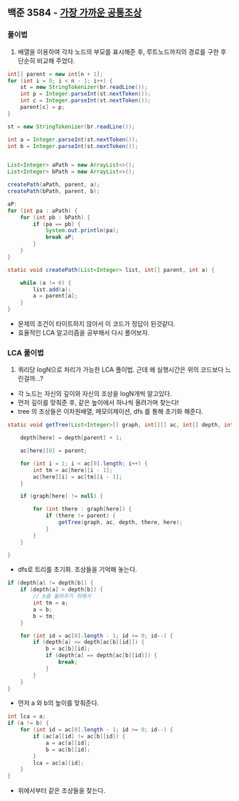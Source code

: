 ## 백준 3584 - [가장 가까운 공통조상](https://www.acmicpc.net/problem/3584)

### 풀이법

1. 배열을 이용하여 각자 노드의 부모를 표시해준 후, 루트노드까지의 경로를 구한 후 단순히 비교해 주었다. 

```JAVA
int[] parent = new int[n + 1];
for (int i = 0; i < n - 1; i++) {
    st = new StringTokenizer(br.readLine());
    int p = Integer.parseInt(st.nextToken());
    int c = Integer.parseInt(st.nextToken());
    parent[c] = p;
}

st = new StringTokenizer(br.readLine());

int a = Integer.parseInt(st.nextToken());
int b = Integer.parseInt(st.nextToken());


List<Integer> aPath = new ArrayList<>();
List<Integer> bPath = new ArrayList<>();

createPath(aPath, parent, a);
createPath(bPath, parent, b);

aP:
for (int pa : aPath) {
    for (int pb : bPath) {
        if (pa == pb) {
            System.out.println(pa);
            break aP;
        }
    }
}
```

~~~JAVA
static void createPath(List<Integer> list, int[] parent, int a) {

    while (a != 0) {
        list.add(a);
        a = parent[a];
    }
}
~~~

- 문제의 조건이 타이트하지 않아서 이 코드가 정답이 된것같다.
- 효율적인 LCA 알고리즘을 공부해서 다시 풀어보자.

### LCA 풀이법

1. 쿼리당 logN으로 처리가 가능한 LCA 풀이법. 근데 왜 실행시간은 위의 코드보다 느린걸까...?
- 각 노드는 자신의 깊이와 자신의 조상을 logN개씩 알고있다.
- 먼저 깊이를 맞춰준 후, 같은 높이에서 하나씩 올려가며 찾는다!
- tree 의 조상들은 이차원배열, 메모이제이션, dfs 를 통해 초기화 해준다.

~~~JAVA
static void getTree(List<Integer>[] graph, int[][] ac, int[] depth, int here, int parent) {

    depth[here] = depth[parent] + 1;

    ac[here][0] = parent;

    for (int i = 1; i < ac[0].length; i++) {
        int tm = ac[here][i - 1];
        ac[here][i] = ac[tm][i - 1];
    }

    if (graph[here] != null) {

        for (int there : graph[here]) {
            if (there != parent) {
                getTree(graph, ac, depth, there, here);
            }
        }
    }

}
~~~

- dfs로 트리를 초기화. 조상들을 기억해 놓는다.

~~~JAVA
if (depth[a] != depth[b]) {
    if (depth[a] > depth[b]) {
        // b를 올려주기 위해서
        int tm = a;
        a = b;
        b = tm;
    }

    for (int id = ac[0].length - 1; id >= 0; id--) {
        if (depth[a] <= depth[ac[b][id]]) {
            b = ac[b][id];
            if (depth[a] == depth[ac[b][id]]) {
                break;
            }
        }
    }
}
~~~

- 먼저 a 와 b의 높이를 맞춰준다.

~~~JAVA
int lca = a;
if (a != b) {
    for (int id = ac[0].length - 1; id >= 0; id--) {
        if (ac[a][id] != ac[b][id]) {
            a = ac[a][id];
            b = ac[b][id];
        }
        lca = ac[a][id];
    }
}
~~~
- 위에서부터 같은 조상들을 찾는다.